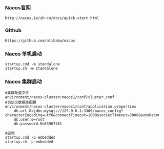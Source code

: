 ### Nacos官网
```shell
http://nacos.io/zh-cn/docs/quick-start.html
```

### Github
```shell
https://github.com/alibaba/nacos
```

### Nacos 单机启动
```shell
startup.cmd -m standalone
startup.sh -m standalone
```

### Nacos 集群启动
```shell
#集群配置文件 
environment/nacos-cluster/nacos1/conf/cluster.conf
#自定义数据库配置 
environment/nacos-cluster/nacos1/conf/application.properties
    db.url.0=jdbc:mysql://127.0.0.1:3306/nacos_config?characterEncoding=utf8&connectTimeout=1000&socketTimeout=3000&autoReconnect=true&useUnicode=true&useSSL=false&serverTimezone=UTC
    db.user.0=root
    db.password.0=63967261

#启动
startup.cmd -p embedded
startup.sh -p embedded
```
